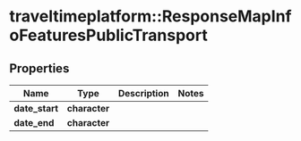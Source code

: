 # traveltimeplatform::ResponseMapInfoFeaturesPublicTransport

## Properties
Name | Type | Description | Notes
------------ | ------------- | ------------- | -------------
**date_start** | **character** |  | 
**date_end** | **character** |  | 


